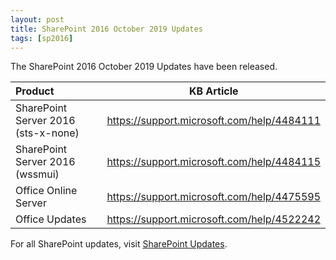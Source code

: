 ```yaml
---
layout: post
title: SharePoint 2016 October 2019 Updates
tags: [sp2016]
---
```


The SharePoint 2016 October 2019 Updates have been released.

|Product | KB Article |
|:--- |--- |
|SharePoint Server 2016 (sts-x-none) | <https://support.microsoft.com/help/4484111> |
|SharePoint Server 2016 (wssmui) | <https://support.microsoft.com/help/4484115> |
|Office Online Server | <https://support.microsoft.com/help/4475595> |
|Office Updates | <https://support.microsoft.com/help/4522242> |

For all SharePoint updates, visit [SharePoint Updates](https://sharepointupdates.com).
